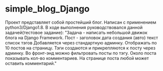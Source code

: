 # simple_blog_Django
Проект представляет собой простейший блог. Написан с применением python3/Django1.8.
В ходе выполнения руководствовался данной задачей(тестовое задание):
"Задача - написать небольшой движок блога на Django Framework.
Пост -
заголовок
дата создания (авто)
текст
список тэгов
Добавляется через стандартную админку. Отображать по 10 постов на страницу.
Тэги создаются и прикрепляются к посту через админку. Во фронт-энд можно фильтровать посты по тэгу.
Около поста показывать кол-во комментариев. На странице поста любой может оставить комментарий."

